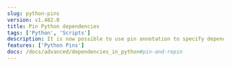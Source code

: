 ```yaml
---
slug: python-pins
version: v1.482.0
title: Pin Python dependencies
tags: ['Python', 'Scripts']
description: It is now possible to use pin annotation to specify dependency you want to be associated with the import. In contrast with "#requirements:" syntax, it is applied import-wise instead of script-wise.
features: ['Python Pins']
docs: /docs/advanced/dependencies_in_python#pin-and-repin
---
```

